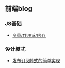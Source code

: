 ## 前端blog

### JS基础

- [变量/作用域/内存](https://github.com/ziv-zjc/blog/issues/1)

### 设计模式
- [发布订阅模式的简单实现](https://github.com/ziv-zjc/blog/issues/2)
